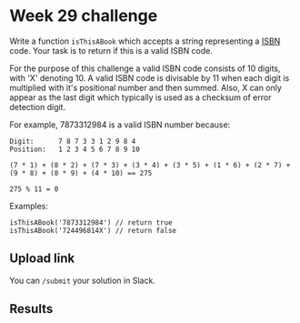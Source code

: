 # Week 29 challenge

Write a function `isThisABook` which accepts a string representing a [ISBN](https://en.wikipedia.org/wiki/ISBN) code. Your task is to return if this is a valid ISBN code.

For the purpose of this challenge a valid ISBN code consists of 10 digits, with 'X' denoting 10.
A valid ISBN code is divisable by 11 when each digit is multiplied with it's positional number and then summed.
Also, X can only appear as the last digit which typically is used as a checksum of error detection digit.


For example, 7873312984 is a valid ISBN number because:
```
Digit:      7 8 7 3 3 1 2 9 8 4
Position:   1 2 3 4 5 6 7 8 9 10

(7 * 1) + (8 * 2) + (7 * 3) + (3 * 4) + (3 * 5) + (1 * 6) + (2 * 7) + (9 * 8) + (8 * 9) + (4 * 10) == 275

275 % 11 = 0
```

Examples:
```
isThisABook('7873312984') // return true
isThisABook('724496814X') // return false
```


## Upload link

You can `/submit` your solution in Slack.

## Results

